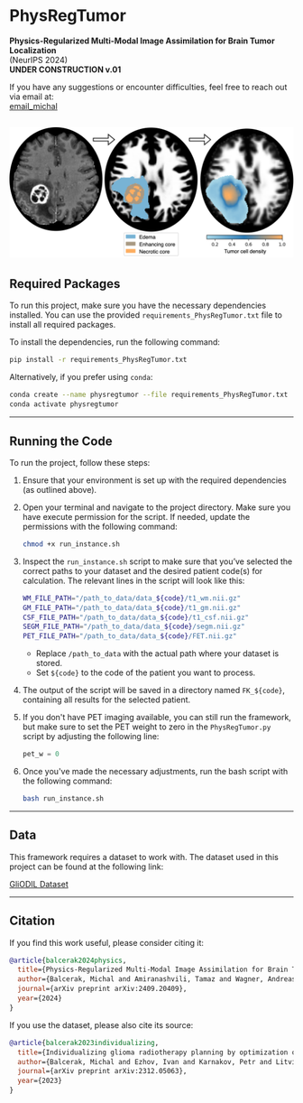 # PhysRegTumor
**Physics-Regularized Multi-Modal Image Assimilation for Brain Tumor Localization**  
(NeurIPS 2024)  
**UNDER CONSTRUCTION v.01**

If you have any suggestions or encounter difficulties, feel free to reach out via email at:  
[email_michal](mailto:michal.balcerak@uzh.ch)

![Overview](thumbnail.png)
---

## Required Packages

To run this project, make sure you have the necessary dependencies installed. You can use the provided `requirements_PhysRegTumor.txt` file to install all required packages.

To install the dependencies, run the following command:

```bash
pip install -r requirements_PhysRegTumor.txt
```

Alternatively, if you prefer using `conda`:

```bash
conda create --name physregtumor --file requirements_PhysRegTumor.txt
conda activate physregtumor
```

---

## Running the Code

To run the project, follow these steps:

1. Ensure that your environment is set up with the required dependencies (as outlined above).
2. Open your terminal and navigate to the project directory. Make sure you have execute permission for the script. If needed, update the permissions with the following command:

   ```bash
   chmod +x run_instance.sh
   ```

3. Inspect the `run_instance.sh` script to make sure that you’ve selected the correct paths to your dataset and the desired patient code(s) for calculation. The relevant lines in the script will look like this:

   ```bash
   WM_FILE_PATH="/path_to_data/data_${code}/t1_wm.nii.gz"
   GM_FILE_PATH="/path_to_data/data_${code}/t1_gm.nii.gz"
   CSF_FILE_PATH="/path_to_data/data_${code}/t1_csf.nii.gz"
   SEGM_FILE_PATH="/path_to_data/data_${code}/segm.nii.gz"
   PET_FILE_PATH="/path_to_data/data_${code}/FET.nii.gz"
   ```

   - Replace `/path_to_data` with the actual path where your dataset is stored.
   - Set `${code}` to the code of the patient you want to process.

4. The output of the script will be saved in a directory named `FK_${code}`, containing all results for the selected patient.

5. If you don't have PET imaging available, you can still run the framework, but make sure to set the PET weight to zero in the `PhysRegTumor.py` script by adjusting the following line:

   ```python
   pet_w = 0
   ```

6. Once you've made the necessary adjustments, run the bash script with the following command:

   ```bash
   bash run_instance.sh
   ```

---

## Data

This framework requires a dataset to work with. The dataset used in this project can be found at the following link:

[GliODIL Dataset](https://huggingface.co/datasets/m1balcerak/GliODIL)

---
## Citation

If you find this work useful, please consider citing it:

```bibtex
@article{balcerak2024physics,
  title={Physics-Regularized Multi-Modal Image Assimilation for Brain Tumor Localization},
  author={Balcerak, Michal and Amiranashvili, Tamaz and Wagner, Andreas and Weidner, Jonas and Karnakov, Petr and Paetzold, Johannes C and Ezhov, Ivan and Koumoutsakos, Petros and Wiestler, Benedikt and Menze, Bjoern},
  journal={arXiv preprint arXiv:2409.20409},
  year={2024}
}
```

If you use the dataset, please also cite its source:

```bibtex
@article{balcerak2023individualizing,
  title={Individualizing glioma radiotherapy planning by optimization of a data and physics informed discrete loss},
  author={Balcerak, Michal and Ezhov, Ivan and Karnakov, Petr and Litvinov, Sergey and Koumoutsakos, Petros and Weidner, Jonas and Zhang, Ray Zirui and Lowengrub, John S and Wiestler, Bene and Menze, Bjoern},
  journal={arXiv preprint arXiv:2312.05063},
  year={2023}
}
```

